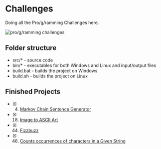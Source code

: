 # Challenges

Doing all the Pro/g/ramming Challenges here.

![pro/g/ramming challenges](https://imgur.com/OQ6B6ir.png)

## Folder structure

- src/* - source code
- bin/* - executables for both Windows and Linux and input/output files
- build.bat - builds the project on Windows
- build.sh - builds the project on Linux

## Finished Projects

- [x] 04. [Markov Chain Sentence Generator](https://github.com/Andrei137/Challenges/tree/main/04)
- [x] 18. [Image to ASCII Art](https://github.com/Andrei137/Challenges/tree/main/18)
- [x] 44. [Fizzbuzz](https://github.com/Andrei137/Challenges/tree/main/44)
- [x] 46. [Counts occurrences of characters in a Given String](https://github.com/Andrei137/Challenges/tree/main/46)